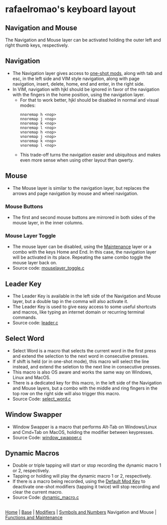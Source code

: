 # rafaelromao's keyboard layout

## Navigation and Mouse
The Navigation and Mouse layer can be activated holding the outer left and right thumb keys, respectively.

## Navigation
- The Navigation layer gives access to [one-shot mods](modifiers.md), along with tab and esc, in the left side and VIM style navigation, along with page navigation, insert, delete, home, end and enter, in the right side.
- In VIM, navigation with hjkl should be ignored in favor of the navigation with the fingers in the home position, using the navigation layer.
    - For that to work better, hjkl should be disabled in normal and visual modes:
        ```vim
        nnoremap h <nop>
        nnoremap j <nop>
        nnoremap k <nop>
        nnoremap l <nop>
        vnoremap h <nop>
        vnoremap j <nop>
        vnoremap k <nop>
        vnoremap l <nop>
        ```
    - This trade-off turns the navigation easier and ubiquitous and makes even more sense when using other layout than qwerty.

## Mouse
- The Mouse layer is similar to the navigation layer, but replaces the arrows and page navigation by mouse and wheel navigation.

### Mouse Buttons
- The first and second mouse buttons are mirrored in both sides of the mouse layer, in the inner columns.

### Mouse Layer Toggle
- The mouse layer can be disabled, using the [Maintenance](functions.md#Maintenance) layer or a combo with the keys Home and End.
In this case, the navigation layer will be activated in its place.
Repeating the same combo toggle the mouse layer back on.
- Source code: [mouselayer_toggle.c](../src/qmk/users/rafaelromao/features/mouselayer_toggle.c)

## Leader Key
- The Leader Key is available in the left side of the Navigation and Mouse layer, but a double tap in the comma will also activate it.
- The Leader Key is used to give easy access to some useful shortcuts and macros, like typing an internet domain or recurring terminal commands.
- Source code: [leader.c](../src/qmk/users/rafaelromao/features/leader.c)

## Select Word
- Select Word is a macro that selects the current word in the first press and extend the selection to the next word in consecutive presses.
- If shift is held (or in one-shot mode), this macro will select the line instead, and extend the seletion to the next line in consecutive presses.
- This macro is also OS aware and works the same way on Windows, Linux and MacOS.
- There is a dedicated key for this macro, in the left side of the Navigation and Mouse layers, but a combo with the middle and ring fingers in the top row on the right side will also trigger this macro.
- Source Code: [select_word.c](../src/qmk/users/rafaelromao/features/select_word.c)

## Window Swapper
- Window Swapper is a macro that performs Alt-Tab on Windows/Linux and Cmd+Tab on MacOS, holding the modifier between keypresses.
- Source Code: [window_swapper.c](../src/qmk/users/rafaelromao/features/window_swapper.c)

## Dynamic Macros
- Double or triple tapping will start or stop recording the dynamic macro 1 or 2, respectively.
- Tapping or holding will play the dynamic macro 1 or 2, respectively.
- If there is a macro being recorded, using the [Default Mod Key](modifiers.md#default-mod-key) to deactivate one-shot modifiers (tapping it twice) will stop recording and clear the current macro.
- Source Code: [dynamic_macro.c](../src/qmk/users/rafaelromao/features/dynamic_macro.c)

##
[Home](../readme.md) | 
[Base](base.md) |
[Modifiers](modifiers.md) |
[Symbols and Numbers](symbols.md)
Navigation and Mouse |
[Functions and Maintenance](functions.md)
